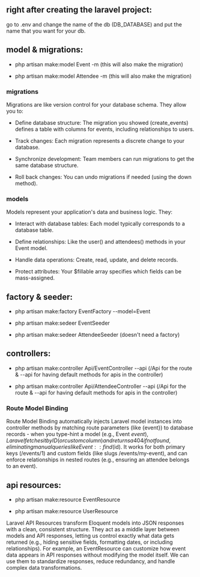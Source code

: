 ## right after creating the laravel project:

go to .env and change the name of the db (DB_DATABASE) and put the name that you want for your db.

## model & migrations:

-   php artisan make:model Event -m (this will also make the migration)

-   php artisan make:model Attendee -m (this will also make the migration)

### migrations

Migrations are like version control for your database schema. They allow you to:

-   Define database structure: The migration you showed (create_events) defines a table with columns for events, including relationships to users.

-   Track changes: Each migration represents a discrete change to your database.

-   Synchronize development: Team members can run migrations to get the same database structure.

-   Roll back changes: You can undo migrations if needed (using the down method).

### models

Models represent your application's data and business logic. They:

-   Interact with database tables: Each model typically corresponds to a database table.

-   Define relationships: Like the user() and attendees() methods in your Event model.

-   Handle data operations: Create, read, update, and delete records.

-   Protect attributes: Your $fillable array specifies which fields can be mass-assigned.

## factory & seeder:

-   php artisan make:factory EventFactory --model=Event

-   php artisan make:sedeer EventSeeder

-   php artisan make:sedeer AttendeeSeeder (doesn't need a factory)

## controllers:

-   php artisan make:controller Api/EventController --api (/Api for the route & --api for having default methods for apis in the controller)

-   php artisan make:controller Api/AttendeeController --api (/Api for the route & --api for having default methods for apis in the controller)

### Route Model Binding

Route Model Binding automatically injects Laravel model instances into controller methods by matching route parameters (like {event}) to database records - when you type-hint a model (e.g., Event $event), Laravel fetches it by ID (or custom column) and returns a 404 if not found, eliminating manual queries like Event::find($id). It works for both primary keys (/events/1) and custom fields (like slugs /events/my-event), and can enforce relationships in nested routes (e.g., ensuring an attendee belongs to an event).

## api resources:

-   php artisan make:resource EventResource

-   php artisan make:resource UserResource

Laravel API Resources transform Eloquent models into JSON responses with a clean, consistent structure. They act as a middle layer between models and API responses, letting us control exactly what data gets returned (e.g., hiding sensitive fields, formatting dates, or including relationships). For example, an EventResource can customize how event data appears in API responses without modifying the model itself. We can use them to standardize responses, reduce redundancy, and handle complex data transformations.
